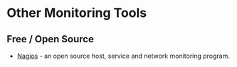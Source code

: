 # Other Monitoring Tools #

## Free / Open Source ##

  * [Nagios](http://www.nagios.org/) - an open source host, service and network monitoring program.